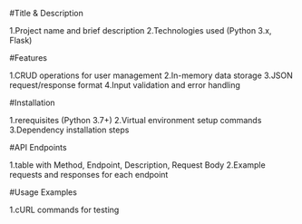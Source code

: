 #Title & Description

1.Project name and brief description
2.Technologies used (Python 3.x, Flask)

#Features

1.CRUD operations for user management
2.In-memory data storage
3.JSON request/response format
4.Input validation and error handling

#Installation

1.rerequisites (Python 3.7+)
2.Virtual environment setup commands
3.Dependency installation steps

#API Endpoints

1.table with Method, Endpoint, Description, Request Body
2.Example requests and responses for each endpoint

#Usage Examples

1.cURL commands for testing

